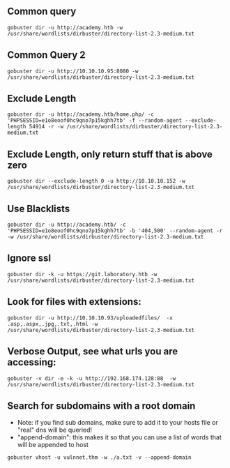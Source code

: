 
## Common query

```
gobuster dir -u http://academy.htb -w /usr/share/wordlists/dirbuster/directory-list-2.3-medium.txt
```

## Common Query 2

```
gobuster dir -u http://10.10.10.95:8080 -w /usr/share/wordlists/dirbuster/directory-list-2.3-medium.txt
```

## Exclude Length

```
gobuster dir -u http://academy.htb/home.php/ -c 'PHPSESSID=e1o8eoof0hc9qno7p15kghh7tb' -f --random-agent --exclude-length 54914 -r -w /usr/share/wordlists/dirbuster/directory-list-2.3-medium.txt
```

## Exclude Length, only return stuff that is above zero

```
gobuster dir --exclude-length 0 -u http://10.10.10.152 -w /usr/share/wordlists/dirbuster/directory-list-2.3-medium.txt
```

## Use Blacklists

```
gobuster dir -u http://academy.htb/ -c 'PHPSESSID=e1o8eoof0hc9qno7p15kghh7tb' -b '404,500' --random-agent -r -w /usr/share/wordlists/dirbuster/directory-list-2.3-medium.txt
```

## Ignore ssl

```
gobuster dir -k -u https://git.laboratory.htb -w /usr/share/wordlists/dirbuster/directory-list-2.3-medium.txt
```

## Look for files with extensions:

```
gobuster dir -u http://10.10.10.93/uploadedfiles/  -x .asp,.aspx,.jpg,.txt,.html -w /usr/share/wordlists/dirbuster/directory-list-2.3-medium.txt
```

## Verbose Output, see what urls you are accessing:

```
gobuster -v dir -e -k -u http://192.168.174.128:88  -w /usr/share/wordlists/dirbuster/directory-list-2.3-medium.txt
```

## Search for subdomains with a root domain
- Note: if you find sub domains, make sure to add it to your hosts file or "real" dns will be queried!
- "append-domain": this makes it so that you can use a list of words that will be appended to host
```
gobuster vhost -u vulnnet.thm -w ./a.txt -v --append-domain
```


